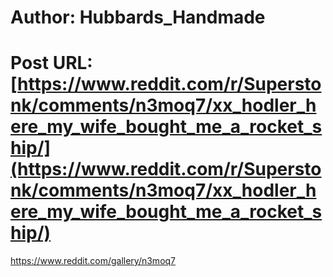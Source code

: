 # Author: Hubbards_Handmade
# Post URL: [https://www.reddit.com/r/Superstonk/comments/n3moq7/xx_hodler_here_my_wife_bought_me_a_rocket_ship/](https://www.reddit.com/r/Superstonk/comments/n3moq7/xx_hodler_here_my_wife_bought_me_a_rocket_ship/)


https://www.reddit.com/gallery/n3moq7